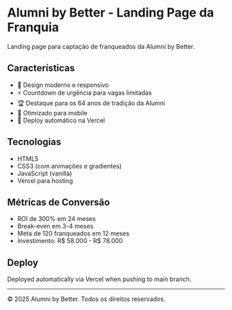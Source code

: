 # Alumni by Better - Landing Page da Franquia

Landing page para captação de franqueados da Alumni by Better.

## Características

- 🎨 Design moderno e responsivo
- ⚡ Countdown de urgência para vagas limitadas
- 🏆 Destaque para os 64 anos de tradição da Alumni
- 📱 Otimizado para mobile
- 🚀 Deploy automático na Vercel

## Tecnologias

- HTML5
- CSS3 (com animações e gradientes)
- JavaScript (vanilla)
- Vercel para hosting

## Métricas de Conversão

- ROI de 300% em 24 meses
- Break-even em 3-4 meses
- Meta de 120 franqueados em 12 meses
- Investimento: R$ 58.000 - R$ 78.000

## Deploy

Deployed automatically via Vercel when pushing to main branch.

---

© 2025 Alumni by Better. Todos os direitos reservados.